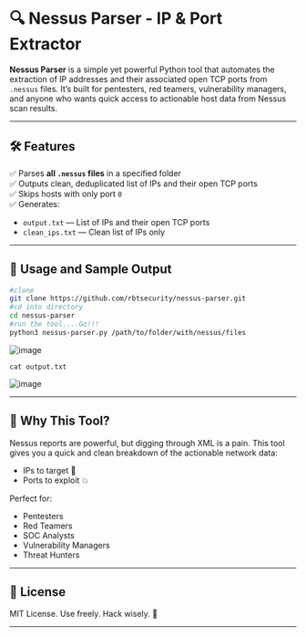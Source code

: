 # 🔍 Nessus Parser - IP & Port Extractor

**Nessus Parser** is a simple yet powerful Python tool that automates the extraction of IP addresses and their associated open TCP ports from `.nessus` files. It’s built for pentesters, red teamers, vulnerability managers, and anyone who wants quick access to actionable host data from Nessus scan results.

---

## 🛠 Features

✅ Parses **all `.nessus` files** in a specified folder  
✅ Outputs clean, deduplicated list of IPs and their open TCP ports  
✅ Skips hosts with only port `0`  
✅ Generates:
- `output.txt` — List of IPs and their open TCP ports  
- `clean_ips.txt` — Clean list of IPs only  

---

## 🚀 Usage and Sample Output

```bash
#clone
git clone https://github.com/rbtsecurity/nessus-parser.git
#cd into directory
cd nessus-parser
#run the tool....Go!!!
python3 nessus-parser.py /path/to/folder/with/nessus/files
```
![image](https://github.com/user-attachments/assets/08e35a1b-8265-4c42-9b32-59d0fc0b8035)

`cat output.txt`

![image](https://github.com/user-attachments/assets/dc2b9d28-9fd4-46fa-b7b9-2d4b93057c48)


---

## 🧠 Why This Tool?

Nessus reports are powerful, but digging through XML is a pain. This tool gives you a quick and clean breakdown of the actionable network data:
- IPs to target 🎯
- Ports to exploit 💥

Perfect for:
- Pentesters  
- Red Teamers  
- SOC Analysts  
- Vulnerability Managers  
- Threat Hunters  

---

## 📜 License

MIT License. Use freely. Hack wisely. 🧠

---

